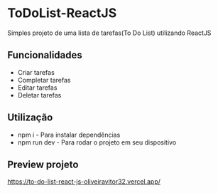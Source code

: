 # ToDoList-ReactJS
 Simples projeto de uma lista de tarefas(To Do List) utilizando ReactJS
 
## Funcionalidades
- Criar tarefas
- Completar tarefas
- Editar tarefas
- Deletar tarefas

## Utilização
- npm i - Para instalar dependências
- npm run dev - Para rodar o projeto em seu dispositivo

## Preview projeto
https://to-do-list-react-js-oliveiravitor32.vercel.app/
